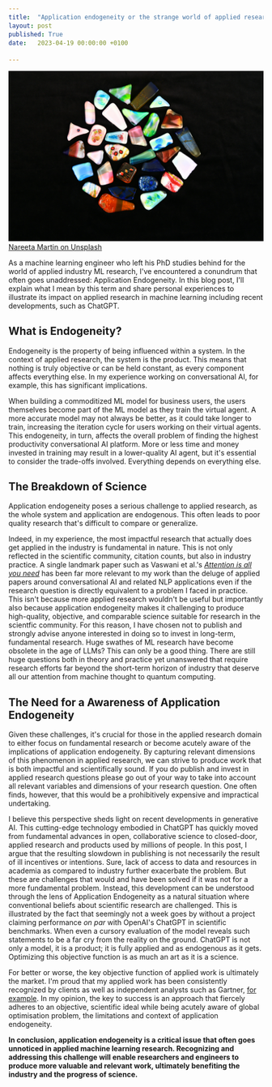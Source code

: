 ```yaml
---
title:  "Application endogeneity or the strange world of applied research"
layout: post
published: True
date:   2023-04-19 00:00:00 +0100

---
```



<div class="image-container">
  <img src="/assets/image/nareeta-martin-_gFWc1J57Z4-unsplash.jpg" alt="Unsplash Image">
  <a href="https://unsplash.com/@splashabout?utm_source=unsplash&utm_medium=referral&utm_content=creditCopyText" target="_blank" class="credit"> Nareeta Martin on Unsplash</a>
</div>

As a machine learning engineer who left his PhD studies behind for the world of applied industry ML research, I've encountered a conundrum that often goes unaddressed: Application Endogeneity. In this blog post, I'll explain what I mean by this term and share personal experiences to illustrate its impact on applied research in machine learning including recent developments, such as ChatGPT.

## What is Endogeneity?

<!--more-->

Endogeneity is the property of being influenced within a system. In the context of applied research, the system is the product. This means that nothing is truly objective or can be held constant, as every component affects everything else. In my experience working on conversational AI, for example, this has significant implications.

When building a commoditized ML model for business users, the users themselves become part of the ML model as they train the virtual agent. A more accurate model may not always be better, as it could take longer to train, increasing the iteration cycle for users working on their virtual agents. This endogeneity, in turn, affects the overall problem of finding the highest productivity conversational AI platform. More or less time and money invested in training may result in a lower-quality AI agent, but it's essential to consider the trade-offs involved. Everything depends on everything else.

## The Breakdown of Science

Application endogeneity poses a serious challenge to applied research, as the whole system and application are endogenous. This often leads to poor quality research that's difficult to compare or generalize.

Indeed, in my experience, the most impactful research that actually does get applied in the industry is fundamental in nature. This is not only reflected in the scientific community, citation counts, but also in industry practice. A single landmark paper such as Vaswani et al.'s [*Attention is all you need*](https://arxiv.org/abs/1706.03762) has been far more relevant to my work than the deluge of applied papers around conversational AI and related NLP applications even if the research question is directly equivalent to a problem I faced in practice. This isn't because more applied research wouldn't be useful but importantly also because application endogeneity makes it challenging to produce high-quality, objective, and comparable science suitable for research in the scientfic community. For this reason, I have chosen not to publish and strongly advise anyone interested in doing so to invest in long-term, fundamental research. Huge swathes of ML research have become obsolete in the age of LLMs? This can only be a good thing. There are still huge questions both in theory and practice yet unanswered that require research efforts far beyond the short-term horizon of industry that deserve all our attention from machine thought to quantum computing.

## The Need for a Awareness of Application Endogeneity

Given these challenges, it's crucial for those in the applied research domain to either focus on fundamental research or become acutely aware of the implications of application endogeneity. By capturing relevant dimensions of this phenomenon in applied research, we can strive to produce work that is both impactful and scientifically sound. If you do publish and invest in applied research questions please go out of your way to take into account all relevant variables and dimensions of your research question. One often finds, however, that this would be a prohibitively expensive and impractical undertaking.

I believe this perspective sheds light on recent developments in generative AI. This cutting-edge technology embodied in ChatGPT has quickly moved from fundamental advances in open, collaborative science to closed-door, applied research and products used by millions of people. In this post, I argue that the resulting slowdown in publishing is not necessarily the result of ill incentives or intentions. Sure, lack of access to data and resources in academia as compared to industry further exacerbate the problem. But these are challenges that would and have been solved if it was not for a more fundamental problem. Instead, this development can be understood through the lens of Application Endogeneity as a natural situation where conventional beliefs about scientific research are challenged. This is illustrated by the fact that seemingly not a week goes by without a project claiming performance *on par* with OpenAI's ChatGPT in scientific benchmarks. When even a cursory evaluation of the model reveals such statements to be a far cry from the reality on the ground. ChatGPT is not only a model, it is a product; it is fully applied and as endogenous as it gets. Optimizing this objective function is as much an art as it is a science.

For better or worse, the key objective function of applied work is ultimately the market. I'm proud that my applied work has been consistently recognized by clients as well as independent analysts such as Gartner, [for example](https://www.cognigy.com/news/cognigy-ranked-in-first-place-for-all-use-cases-in-the-2023-gartner-critical-capabilities-for-enterprise-conversational-ai-platforms). In my opinion, the key to success is an approach that fiercely adheres to an objective, scientific ideal while being acutely aware of global optimisation problem, the limitations and context of application endogeneity.

**In conclusion, application endogeneity is a critical issue that often goes unnoticed in applied machine learning research. Recognizing and addressing this challenge will enable researchers and engineers to produce more valuable and relevant work, ultimately benefiting the industry and the progress of science.**